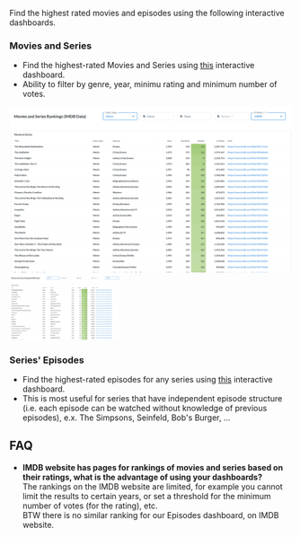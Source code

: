 Find the highest rated movies and episodes using the following interactive dashboards.

### Movies and Series
- Find the highest-rated Movies and Series using [this](http://metabase.intellimenta.com/public/dashboard/eae564a4-d9a3-46b1-9cd4-1f95ab5b1b18) interactive dashboard.
- Ability to filter by genre, year, minimu rating and minimum number of votes.

![dashboard1](Files/dash1.png)
<img src="Files/dash1.png" width="200">
### Series' Episodes
- Find the highest-rated episodes for any series using [this](http://metabase.intellimenta.com/public/dashboard/bb812d83-7cef-404e-8e14-87e1552cbe7c) interactive dashboard.
- This is most useful for series that have independent episode structure (i.e. each episode can be watched without knowledge of previous episodes), e.x. The Simpsons, Seinfeld, Bob's Burger, ...

## FAQ
- **IMDB website has pages for rankings of movies and series based on their ratings, what is the advantage of using your dashboards?**  
The rankings on the IMDB website are limited, for example you cannot limit the results to certain years, or set a threshold for the minimum number of votes (for the rating), etc.  
BTW there is no similar ranking for our Episodes dashboard, on IMDB website.
